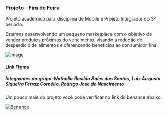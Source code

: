 ### Projeto - Fim de Feira

Projeto acadêmico para disciplina de Mobile e Projeto Integrador do 3º período.

Estamos desenvolvendo um pequeno marketplace com o objetivo de vender produtos próximos do vencimento, visando a redução do desperdício de alimentos e oferencendo benefícios ao consumidor final.

![image](https://github.com/user-attachments/assets/05a0d282-15a9-473a-8fb7-4dcc5a438fcd)

#### Link [Figma](https://www.figma.com/design/VbEkkQXMi8SjH7VkcakTX7/Fim-de-Feira---Android?node-id=0-1&node-type=canvas&t=dpaC9scdSD1jIgMx-0)

##### Integrantes do grupo: Nathalia Rosilda Sales dos Santos, Luiz Augusto Siqueira Ferraz Cornélio, Rodrigo Jose do Nascimento

Um pouco mais do projeto você pode verificar no link do behance abaixo:

[![Benance](  https://img.shields.io/badge/-Behance-blue?style=for-the-badge&logo=behance&logoColor=white)](https://www.behance.net/gallery/172145347/Projeto-Academico-Fim-de-Feira)
